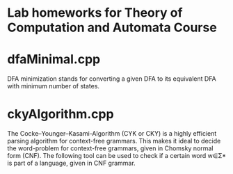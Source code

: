 # Lab homeworks for Theory of Computation and Automata Course 


# dfaMinimal.cpp 

  DFA minimization stands for converting a given DFA to its equivalent DFA with minimum number of states.

# ckyAlgorithm.cpp 

  The Cocke–Younger–Kasami-Algorithm (CYK or CKY) is a highly efficient parsing algorithm for 
context-free grammars. This makes it ideal to decide the word-problem for context-free grammars, given in Chomsky 
normal form (CNF). The following tool can be used to check if a certain word w∈Σ* is part of a language, given in
CNF grammar.
